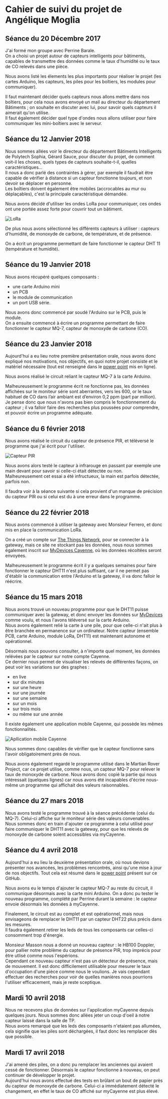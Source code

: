 # Cahier de suivi du projet de Angélique Moglia


## Séance du 20 Décembre 2017 

J'ai formé mon groupe avec Perrine Barale.  
On a choisi un projet autour de capteurs intelligents pour bâtiments, capables de transmettre des données comme le taux d'humidité ou le taux de CO relevés dans une pièce.

Nous avons listé les élements les plus importants pour réaliser le projet (les cartes Arduino, les capteurs, les piles pour les boîtiers, les modules pour communiquer).

Il faut maintenant décider quels capteurs nous allons mettre dans nos boîtiers, pour cela nous avons envoyé un mail au directeur du département Bâtiments ; on souhaite en discuter avec lui, pour savoir quels capteurs il aimerait qu'on utilise.  
Il faut également décider quel type d'ondes nous allons utiliser pour faire communiquer les mini-boîtiers avec le serveur.



## Séance du 12 Janvier 2018

Nous sommes allées voir le directeur du département Bâtiments Intelligents de Polytech Sophia, Gérard Sauce, pour discuter du projet, de comment voit-il les choses, quels types de capteurs souhaite-t-il, quelles caractéristiques...  
Il nous a donc parlé des contraintes à gérer, par exemple il faudrait être capable de vérifier à distance si un capteur fonctionne toujours, et non devoir se déplacer en personne.  
Les boîtiers doivent également être mobiles (accrocables au mur ou déplaçables), c'est la principale caractéristique démandée.

Nous avons décidé d'utiliser les ondes LoRa pour communiquer, ces ondes ont une portée assez forte pour couvrir tout un bâtiment.

![LoRa](http://www.hubel.pt/uploads/media/78a3b6d303ffcef735622da14838aa6c.jpg)

De plus nous avons sélectionné les différents capteurs à utiliser : capteurs d'humidité, de monoxyde de carbone, de température, et de présence.

On a écrit un programme permettant de faire fonctionner le capteur DHT 11 (température et humidité).



## Séance du 19 Janvier 2018

Nous avons récupéré quelques composants : 
* une carte Arduino mini
* un PCB
* le module de communication
* un port USB série.  

Nous avons donc commencé par soudé l'Arduino sur le PCB, puis le module.  
On a ensuite commencé à écrire un programme permettant de faire fonctionner le capteur MQ-7, capteur de monoxyde de carbone (CO).



## Séance du 23 Janvier 2018

Aujourd'hui a eu lieu notre première présentation orale, nous avons donc expliqué nos motivations, nos objectifs, en quoi notre projet consiste et le matériel nécessaire (tout est renseigné dans le [power point](https://github.com/Capteurs-Batiments/CapteursBatiments/blob/master/doc/Capteurs%20B%C3%A2timents.pdf) mis en ligne).

Nous avons réalisé le circuit reliant le capteur MQ-7 à la carte Arduino. 

Malheureusement le programme écrit ne fonctionne pas, les données affichées sur le moniteur série sont aberrantes, vers les 600, or le taux habituel de CO dans l’air ambiant est d’environ 0,2 ppm (part par million).   
Je pense donc que nous n'avons pas bien compris le fonctionnement du capteur ; il va falloir faire des recherches plus poussées pour comprendre, et pouvoir écrire un programme adéquate.



## Séance du 6 février 2018

Nous avons réalisé le circuit du capteur de présence PIR, et téléversé le programme que j'ai écrit pour l'utiliser. 

![Capteur PIR](http://robotic-controls.com/sites/default/files/learn/PIRSensor_bb.png)


Nous avons alors testé le capteur à infrarouge en passant par exemple une main devant pour savoir si celle-ci était détectée ou non.  
Malheureusement cet essai a été infructueux, la main est parfois détectée, parfois non. 

Il faudra voir à la séance suivante si cela provient d'un manque de précision du capteur PIR ou si celui est du à une erreur dans le programme.



## Séance du 22 février 2018

Nous avons commencé à utiliser la gateway avec Monsieur Ferrero, et donc mis en place la communication LoRa.

On a créé un compte sur [The Things Network](https://www.thethingsnetwork.org/), pour se connecter à la gateway, mais ce site ne stockant pas les données, nous nous sommes également inscrit sur [MyDevices Cayenne](https://mydevices.com/), où les données récoltées seront envoyées.  

Malheureusement le programme écrit il y a quelques semaines pour faire fonctionner le capteur DHT11 n'est plus suffisant, car il ne permet pas d'établir la communication entre l'Arduino et la gateway, il va donc falloir le réécrire.



## Séance du 15 mars 2018

Nous avons trouvé un nouveau programme pour que le DHT11 puisse communiquer avec la gateway, et donc envoyer les données sur [MyDevices](https://mydevices.com/) comme voulu, et nous l'avons téléversé sur la carte Arduino.  
Nous avons également relié la carte à une pile, pour que celle-ci n'ait plus à être branchée en permanence sur un ordinateur. Notre capteur (ensemble PCB, carte Arduino, module LoRa, DHT11) est maintenant autonome et opérationnel.

Désormais nous pouvons consulter, à n'importe quel moment, les données relévées par le capteur sur notre compte Cayenne.  
Ce dernier nous permet de visualiser les relevés de différentes façons, on peut voir les variations sur des graphes :
* en live
* sur dix minutes
* sur une heure
* sur une journée
* sur une semaine
* sur un mois
* sur trois mois
* ou même sur une année

Il existe également une application mobile Cayenne, qui possède les mêmes fonctionnalités.  

![Apllication mobile Cayenne](https://i.pinimg.com/originals/78/59/74/78597482b2ecec8d816879c62e4f730e.jpg)

Nous sommes donc capables de vérifier que le capteur fonctionne sans l'avoir obligatoirement près de nous.

Nous avons également regardé le programme utilisé dans le Martian Rover Project, car ce projet utilise, comme nous, un capteur MQ-7 pour relever le taux de monoxyde de carbone. Nous avons donc copié la partie qui nous intéressait (quelques lignes) car nous avons été incapables d'écrire nous-même un programme qui affichait des valeurs raisonnables.



## Séance du 27 mars 2018

Nous avons testé le programme trouvé à la séance précédente (celui du MQ-7). Celui-ci affiche sur le moniteur série des valeurs convenables.  
Nous sommes donc en train d'ajouter ce programme à celui utilisé pour faire communiquer le DHT11 avec la gateway, pour que les relevés de monoxyde de carbone soient accessibles via myCayenne.



## Séance du 4 avril 2018

Aujourd'hui a eu lieu la deuxième présentation orale, où nous devions présenter nos avancées, les problèmes rencontrés, ainsi qu'une mise à jour de nos objectifs. Tout cela est résumé dans le [power point](https://github.com/Capteurs-Batiments/CapteursBatiments/blob/master/doc/Projet%20arduino2.pdf) présent sur ce GitHub.

Nous avons eu le temps d'ajouter le capteur MQ-7 au reste du circuit, il communique désormais avec la carte mini Arduino.
On a donc pu tester le nouveau programme, complété par Perrine durant la semaine : le capteur envoie désormais les données à myCayenne.  

Finalement, le circuit est au complet et est opérationnel, mais nous envisageons de remplacer le DHT11 par un capteur DHT22 plus précis dans les mesures.  
Il faudra également retirer les leds de tous les composants car celles-ci consomment trop d'énergie.  

Monsieur Masson nous a donné un nouveau capteur : le HB100 Doppler, pour pallier notre problème du capteur de présence PIR, trop imprécis pour être utlisé comme nous l'espérions.  
Cependant ce nouveau capteur n'est pas un détecteur de présence, mais de mouvement. Il est donc difficilement utilisable pour mesurer le taux d'occupation d'une pièce comme nous le voulions. Je vais cependant effectuer des recherches pour voir de quelles manières nous pourrions l'utiliser efficacement, mais je reste sceptique.



## Mardi 10 avril 2018

Nous ne recevons plus de données sur l'application myCayenne depuis quelques jours. Nous sommes donc allées jeter un coup d'oeil à notre capteur laissé dans la salle de TP.  
Nous avons remarqué que les leds des composants n'etaient pas allumées, cela signifie que les piles sont déchargées, il faut donc les remplacer dès que possible.



## Mardi 17 avril 2018

J'ai amené des piles, on a donc pu remplacer les anciennes qui avaient cessé de fonctionner. Désormais le capteur fonctionne à nouveau, on peut continuer de développer le projet.  
Aujourd'hui nous avons effectué des tests en brûlant un bout de papier près du capteur de monoxyde de carbone. Celui-ci a immédiatement détecté le changement, en effet le taux de CO affiché sur myCayenne est plus élevé.


